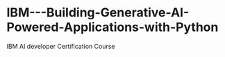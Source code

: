 # IBM---Building-Generative-AI-Powered-Applications-with-Python
 IBM AI developer Certification Course
